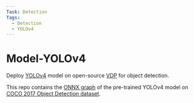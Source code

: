 ```yaml
---
Task: Detection
Tags:
  - Detection
  - YOLOv4
---
```


# Model-YOLOv4
Deploy [YOLOv4](https://github.com/AlexeyAB/darknet) model on open-source [VDP](https://github.com/instill-ai/vdp) for object detection.

This repo contains the [ONNX graph](https://github.com/onnx/models/tree/main/vision/object_detection_segmentation/yolov4) of the pre-trained YOLOv4 model on [COCO 2017 Object Detection dataset](https://cocodataset.org/#detection-2017).